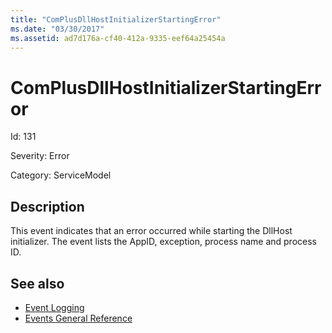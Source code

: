 ```yaml
---
title: "ComPlusDllHostInitializerStartingError"
ms.date: "03/30/2017"
ms.assetid: ad7d176a-cf40-412a-9335-eef64a25454a
---
```

# ComPlusDllHostInitializerStartingError

Id: 131  
  
 Severity: Error  
  
 Category: ServiceModel  
  
## Description  

 This event indicates that an error occurred while starting the DllHost initializer. The event lists the AppID, exception, process name and process ID.  
  
## See also

- [Event Logging](index.md)
- [Events General Reference](events-general-reference.md)
